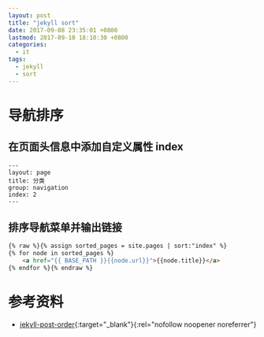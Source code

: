 ```yaml
---
layout: post
title: "jekyll sort"
date: 2017-09-08 23:35:01 +0800
lastmod: 2017-09-10 18:10:30 +0800
categories:
  - it
tags:
  - jekyll
  - sort
---
```


# 导航排序
## 在页面头信息中添加自定义属性 index  
```
---
layout: page
title: 分类
group: navigation
index: 2
---
```

## 排序导航菜单并输出链接  
```html
{% raw %}{% assign sorted_pages = site.pages | sort:"index" %}
{% for node in sorted_pages %}
    <a href="{{ BASE_PATH }}{{node.url}}">{{node.title}}</a>
{% endfor %}{% endraw %}
```
<!-- more -->

# 参考资料
- [jekyll-post-order](http://stackoverflow.com/questions/26196559/jekyll-post-order){:target="_blank"}{:rel="nofollow noopener noreferrer"} 